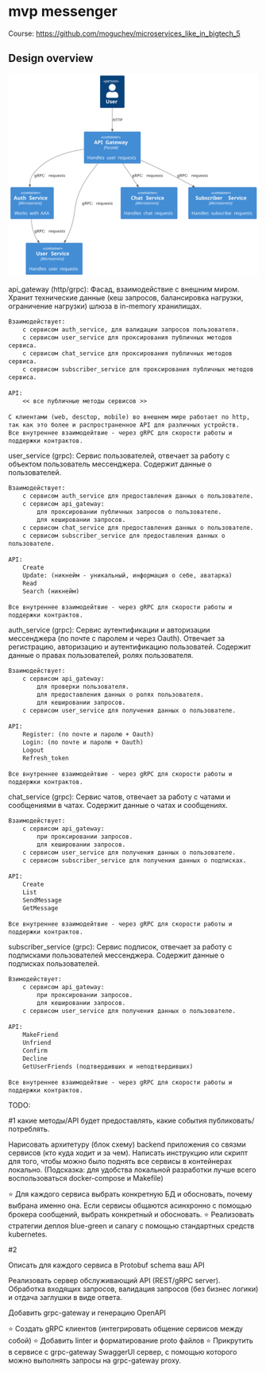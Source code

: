 # mvp messenger
Course:
https://github.com/moguchev/microservices_like_in_bigtech_5

## Design overview

<p align="center">
  <img alt="Temporary schema" src="./architecture/images/diag.svg"/>
</p>



api_gateway (http/grpc):
    Фасад, взаимодействие с внешним миром.
    Хранит технические данные (кеш запросов, балансировка нагрузки, ограничение нагрузки) шлюза в in-memory хранилищах.

    Взаимодействует:
        с сервисом auth_service, для валидации запросов пользователя.
        с сервисом user_service для проксирования публичных методов сервиса.
        с сервисом chat_service для проксирования публичных методов сервиса.
        с сервисом subscriber_service для проксирования публичных методов сервиса.

    API:
        << все публичные методы сервисов >>

    С клиентами (web, desctop, mobile) во внешнем мире работает по http, 
    так как это более и распространенное API для различных устройств.
    Все внутреннее взаимодейтвие - через gRPC для скорости работы и поддержки контрактов. 
    
user_service (grpc):
    Сервис пользователей, отвечает за работу с объектом пользователь мессенджера.
    Содержит данные о пользователей.

    Взаимодействует:
        с сервисом auth_service для предоставления данных о пользователе.
        с сервисом api_gateway:
            для проксировании публичных запросов о пользователе.
            для кешировании запросов.
        с сервисом chat_service для предоставления данных о пользователе.
        с сервисом subscriber_service для предоставления данных о пользователе.

    API:
        Create
        Update: (никнейм - уникальный, информация о себе, аватарка)
        Read
        Search (никнейм)

    Все внутреннее взаимодейтвие - через gRPC для скорости работы и поддержки контрактов. 

auth_service (grpc):
    Сервис аутентификации и авторизации мессенджера (по почте с паролем и через Oauth).
    Отвечает за регистрацию, авторизацию и аутентификацию пользоватей.
    Содержит данные о правах пользователей, ролях пользователя.

    Взаимодействует:
        с сервисом api_gateway:
            для проверки пользователя.
            для предоставления данных о ролях пользователя.
            для кешировании запросов.
        с сервисом user_service для получения данных о пользователе.

    API:
        Register: (по почте и паролю + Oauth)
        Login: (по почте и паролю + Oauth)
        Logout
        Refresh_token

    Все внутреннее взаимодейтвие - через gRPC для скорости работы и поддержки контрактов. 

chat_service (grpc):
    Сервис чатов, отвечает за работу с чатами и сообщениями в чатах.
    Содержит данные о чатах и сообщениях.

    Взаимодействует:
        с сервисом api_gateway: 
            при проксировании запросов.
            для кешировании запросов.
        с сервисом user_service для получения данных о пользователе.
        с сервисом subscriber_service для получения данных о подписках.

    API:
        Create
        List
        SendMessage
        GetMessage

    Все внутреннее взаимодейтвие - через gRPC для скорости работы и поддержки контрактов. 

subscriber_service (grpc):
    Сервис подписок, отвечает за работу с подписками пользователей мессенджера.
    Содержит данные о подписках пользователей.

    Взимодействует:
        с сервисом api_gateway:
            при проксировании запросов.
            для кешировании запросов.
        с сервисом user_service для получения данных о пользователе.

    API:
        MakeFriend
        Unfriend
        Confirm
        Decline
        GetUserFriends (подтвердивших и неподтвердивших)
    
    Все внутреннее взаимодейтвие - через gRPC для скорости работы и поддержки контрактов. 


TODO:

#1
какие методы/API будет предоставлять, какие события публиковать/потреблять.

Нарисовать архитетуру (блок схему) backend приложения со связми сервисов (кто куда ходит и за чем).
Написать инструкцию или скрипт для того, чтобы можно было поднять все сервисы в контейнерах локально. (Подсказка: для удобства локальной разработки лучше всего воспользоваться docker-compose и Makefile)


⭐ Для каждого сервиса выбрать конкретную БД и обосновать, почему выбрана именно она. Если сервисы общаются асинхронно с помощью брокера сообщений, выбрать конкретный и обосновать.
⭐ Реализовать стратегии деплоя blue-green и canary с помощью стандартных средств kubernetes.



#2

Описать для каждого сервиса в Protobuf schema ваш API

Реализовать сервер обслуживающий API (REST/gRPC server). Обработка входящих запросов, валидация запросов (без бизнес логики) и отдача заглушки в виде ответа.

Добавить grpc-gateway и генерацию OpenAPI

⭐ Создать gRPC клиентов (интегрировать общение сервисов между собой)
⭐ Добавить linter и форматирование proto файлов
⭐ Прикрутить в сервисе с grpc-gateway SwaggerUI сервер, с помощью которого можно выполнять запросы на grpc-gateway proxy.